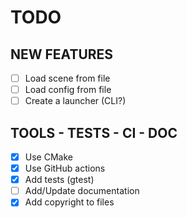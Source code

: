 # TODO

## NEW FEATURES

- [ ] Load scene from file
- [ ] Load config from file
- [ ] Create a launcher (CLI?)

## TOOLS - TESTS - CI - DOC

- [X] Use CMake
- [X] Use GitHub actions
- [x] Add tests (gtest)
- [ ] Add/Update documentation
- [x] Add copyright to files
